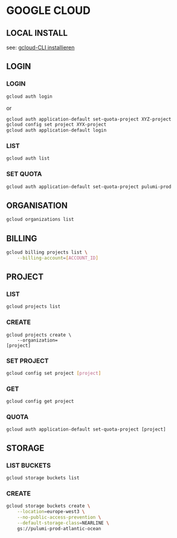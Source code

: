GOOGLE CLOUD
============


LOCAL INSTALL
-------------

see: [gcloud-CLI installieren](https://cloud.google.com/sdk/docs/install?hl=de)


LOGIN
-----

### LOGIN

```bash
gcloud auth login
```

or

```bash
gcloud auth application-default set-quota-project XYZ-project
gcloud config set project XYX-project
gcloud auth application-default login
```

### LIST

```bash
gcloud auth list
```

### SET QUOTA

```bash
gcloud auth application-default set-quota-project pulumi-prod
```

ORGANISATION
------------

```bash
gcloud organizations list
```

BILLING
-------

```bash
gcloud billing projects list \
	--billing-account=[ACCOUNT_ID]
```

PROJECT
-------

### LIST

```bash
gcloud projects list
```

### CREATE

```
gcloud projects create \
	--organization=
[project]
```


### SET PROJECT

```bash
gcloud config set project [project]
```

### GET


```bash
gcloud config get project
```

### QUOTA

```
gcloud auth application-default set-quota-project [project]
```

STORAGE
-------

### LIST BUCKETS

```bash
gcloud storage buckets list
```

### CREATE

```bash
gcloud storage buckets create \
	--location=europe-west3 \
	--no-public-access-prevention \
	--default-storage-class=NEARLINE \
	gs://pulumi-prod-atlantic-ocean
```